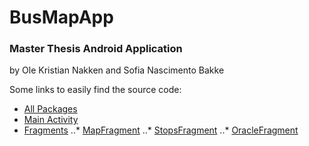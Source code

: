 # BusMapApp
### Master Thesis Android Application


by Ole Kristian Nakken and Sofia Nascimento Bakke

Some links to easily find the source code:
- [All Packages](app/src/main/java/no/application/sofia/busmapapp)
- [Main Activity](app/src/main/java/no/application/sofia/busmapapp/activities/MainActivity.java)
- [Fragments](app/src/main/java/no/application/sofia/busmapapp/fragments)
..* [MapFragment](app/src/main/java/no/application/sofia/busmapapp/fragments/MapFragment.java)
..* [StopsFragment](app/src/main/java/no/application/sofia/busmapapp/fragments/StopsFragment.java)
..* [OracleFragment](app/src/main/java/no/application/sofia/busmapapp/fragments/OracleFragment.java)
